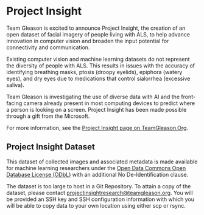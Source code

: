 # Project Insight

Team Gleason is excited to announce Project Insight, the creation of an open dataset of facial imagery of people living with ALS, to help advance innovation in computer vision and broaden the input potential for connectivity and communication.

Existing computer vision and machine learning datasets do not represent the diversity of people with ALS.  This results in issues with the accuracy of identifying breathing masks, ptosis (droopy eyelids), epiphora (watery eyes), and dry eyes due to medications that control sialorrhea (excessive saliva).

Team Gleason is investigating the use of diverse data with AI and the front-facing camera already present in most computing devices to predict where a person is looking on a screen. Project Insight has been made possible through a gift from the Microsoft.

For more information, see the [Project Insight page on TeamGleason.Org](https://teamgleason.org/projectinsight/).

## Project Insight Dataset

This dataset of collected images and associated metadata is made available for machine learning researchers under the [Open Data Commons Open Database License (ODbL)](LICENSE.md) with an additional No De-Identification clause.

The dataset is too large to host in a Git Repository.  To attain a copy of the dataset, please contact [projectinsightresearch@teamgleason.org](mailto:projectinsightresearch@teamgleason.org).  You will be provided an SSH key and SSH configuration information with which you will be able to copy data to your own location using either scp or rsync.
